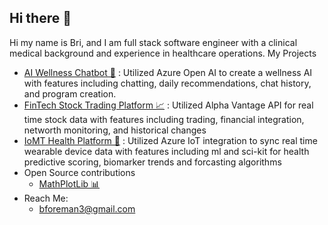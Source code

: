 ## Hi there 👋
Hi my name is Bri, and I am full stack software engineer with a clinical medical background and experience in healthcare operations.
My Projects
- [AI Wellness Chatbot 🤖](github.com/brifore13/) : Utilized Azure Open AI to create a wellness AI with features including chatting, daily recommendations, chat history, and program creation.
- [FinTech Stock Trading Platform 📈](github.com/brifore13) : Utilized Alpha Vantage API for real time stock data with features including trading, financial integration, networth monitoring, and historical changes
- [IoMT Health Platform 👟](github.com/brifore13) : Utilized Azure IoT integration to sync real time wearable device data with features including ml and sci-kit for health predictive scoring, biomarker trends and forcasting algorithms
- Open Source contributions
  - [MathPlotLib 📊](https://github.com/matplotlib/matplotlib/pull/29696)
- Reach Me:
  - bforeman3@gmail.com 
<!--
**brifore13/brifore13** is a ✨ _special_ ✨ repository because its `README.md` (this file) appears on your GitHub profile.

Here are some ideas to get you started:

- 🔭 I’m currently working on ...
- 🌱 I’m currently learning ...
- 👯 I’m looking to collaborate on ...
- 🤔 I’m looking for help with ...
- 💬 Ask me about ...
- 📫 How to reach me: ...
- 😄 Pronouns: ...
- ⚡ Fun fact: ...
-->
